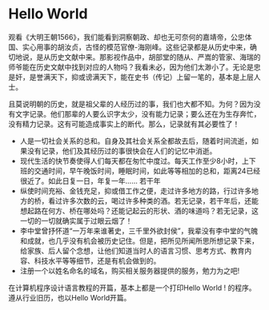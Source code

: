 # Hello World
观看《大明王朝1566》，我们能看到洞察朝政、却也无可奈何的嘉靖帝，公忠体国、实心用事的胡汝贞，古怪的模范官僚-海刚峰。这些记录都是从历史中来，确切地说，是从历史文献中来。那影视作品中，胡部堂的随从、严嵩的管家、海瑞的师爷能在历史文献中找到对应的人物吗？我看未必，因为他们太渺小了。无论是忠是奸，是誉满天下，抑或谤满天下，能在史书（传记）上留一笔的，基本是上层人士。

且莫说明朝的历史，就是祖父辈的人经历过的事，我们也大都不知。为何？因为没有文字记录。他们那辈的人要么识字太少，没有能力记录；要么还在为生存奔忙，没有精力记录。这有可能造成事实上的断代。那么，记录就有其必要性了！

- 人是一切社会关系的总和。自身及其社会关系全都故去后，随着时间流逝，如果没有记录，他们及其经历过的事很快会在人们的记忆中消逝。
- 现代生活的快节奏使得人们每天都在匆忙中度过。每天工作至少8小时，上下班的交通时间，早午晚饭时间，睡眠时间，如此等等相加的总和，距离24已经很近了。如此日复一日，年复一年...... 若干年
- 纵使时间充裕、金钱充足，抑或借工作之便，走过许多地方的路，行过许多地方的桥，看过许多次数的云，喝过许多种类的酒。若无记录，若干年后，还能想起路在何方、桥在哪处吗？还能记起云的形状、酒的味道吗？若无记录，这一切的一切就确实属于过眼云烟了！
- 李中堂曾抒怀道“一万年来谁著史，三千里外欲封侯”，我辈没有李中堂的气魄和成就，也几乎没有机会被历史记住。但是，把所见所闻所思所想记录下来，给家族、后人留个念想，让他们知道当时人的语言习惯、思考方式、教育内容、科技水平等等细节，还是有机会做到的。
- 注册一个以姓名命名的域名，购买相关服务器提供的服务，勉力为之吧!

在计算机程序设计语言教程的开篇，基本上都是一个打印Hello World ! 的程序。遵从行业旧历，也以Hello World开篇。
